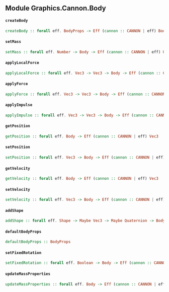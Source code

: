 ## Module Graphics.Cannon.Body

#### `createBody`

``` purescript
createBody :: forall eff. BodyProps -> Eff (cannon :: CANNON | eff) Body
```

#### `setMass`

``` purescript
setMass :: forall eff. Number -> Body -> Eff (cannon :: CANNON | eff) Unit
```

#### `applyLocalForce`

``` purescript
applyLocalForce :: forall eff. Vec3 -> Vec3 -> Body -> Eff (cannon :: CANNON | eff) Unit
```

#### `applyForce`

``` purescript
applyForce :: forall eff. Vec3 -> Vec3 -> Body -> Eff (cannon :: CANNON | eff) Unit
```

#### `applyImpulse`

``` purescript
applyImpulse :: forall eff. Vec3 -> Vec3 -> Body -> Eff (cannon :: CANNON | eff) Unit
```

#### `getPosition`

``` purescript
getPosition :: forall eff. Body -> Eff (cannon :: CANNON | eff) Vec3
```

#### `setPosition`

``` purescript
setPosition :: forall eff. Vec3 -> Body -> Eff (cannon :: CANNON | eff) Unit
```

#### `getVelocity`

``` purescript
getVelocity :: forall eff. Body -> Eff (cannon :: CANNON | eff) Vec3
```

#### `setVelocity`

``` purescript
setVelocity :: forall eff. Vec3 -> Body -> Eff (cannon :: CANNON | eff) Unit
```

#### `addShape`

``` purescript
addShape :: forall eff. Shape -> Maybe Vec3 -> Maybe Quaternion -> Body -> Eff (cannon :: CANNON | eff) Unit
```

#### `defaultBodyProps`

``` purescript
defaultBodyProps :: BodyProps
```

#### `setFixedRotation`

``` purescript
setFixedRotation :: forall eff. Boolean -> Body -> Eff (cannon :: CANNON | eff) Unit
```

#### `updateMassProperties`

``` purescript
updateMassProperties :: forall eff. Body -> Eff (cannon :: CANNON | eff) Unit
```


